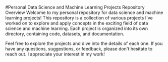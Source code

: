 #Personal Data Science and Machine Learning Projects Repository Overview
Welcome to my personal repository for data science and machine learning projects! This repository is a collection of various projects I've worked on to explore and apply concepts in the exciting field of data science and machine learning. Each project is organized into its own directory, containing code, datasets, and documentation.

Feel free to explore the projects and dive into the details of each one. If you have any questions, suggestions, or feedback, please don't hesitate to reach out. I appreciate your interest in my work!
